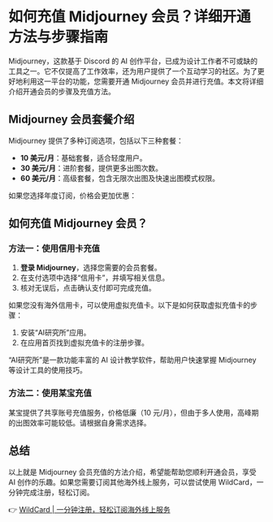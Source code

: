 # 如何充值 Midjourney 会员？详细开通方法与步骤指南

Midjourney，这款基于 Discord 的 AI 创作平台，已成为设计工作者不可或缺的工具之一。它不仅提高了工作效率，还为用户提供了一个互动学习的社区。为了更好地利用这一平台的功能，您需要开通 Midjourney 会员并进行充值。本文将详细介绍开通会员的步骤及充值方法。

## Midjourney 会员套餐介绍

Midjourney 提供了多种订阅选项，包括以下三种套餐：

- **10 美元/月**：基础套餐，适合轻度用户。
- **30 美元/月**：进阶套餐，提供更多出图次数。
- **60 美元/月**：高级套餐，包含无限次出图及快速出图模式权限。



如果您选择年度订阅，价格会更加优惠：



## 如何充值 Midjourney 会员？

### 方法一：使用信用卡充值

1. **登录 Midjourney**，选择您需要的会员套餐。
2. 在支付选项中选择“信用卡”，并填写相关信息。
3. 核对无误后，点击确认支付即可完成充值。



如果您没有海外信用卡，可以使用虚拟充值卡。以下是如何获取虚拟充值卡的步骤：

1. 安装“AI研究所”应用。
2. 在应用首页找到虚拟充值卡的注册步骤。

“AI研究所”是一款功能丰富的 AI 设计教学软件，帮助用户快速掌握 Midjourney 等设计工具的使用技巧。



### 方法二：使用某宝充值

某宝提供了共享账号充值服务，价格低廉（10 元/月），但由于多人使用，高峰期的出图效率可能较低。请根据自身需求选择。



## 总结

以上就是 Midjourney 会员充值的方法介绍，希望能帮助您顺利开通会员，享受 AI 创作的乐趣。如果您需要订阅其他海外线上服务，可以尝试使用 WildCard，一分钟完成注册，轻松订阅。

👉 [WildCard | 一分钟注册，轻松订阅海外线上服务](https://bbtdd.com/WildCard)